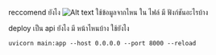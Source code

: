 reccomend ยังไง
![Alt text](https://drive.google.com/file/d/1oJspm_uMsb6UsNVlR5ZvQC9EH5T_ejta/view?usp=share_link?raw=true "Title")
ใช้ข้อมูลจากไหน
 ใน ไฟล์ มี ฟังก์ชันอะไรบ้าง
 
 deploy เป็น api ยังไง มี หน้าไหนบ้าง
 ใช้ยังไง

```
uvicorn main:app --host 0.0.0.0 --port 8000 --reload
```
